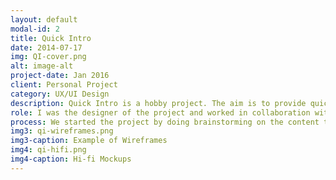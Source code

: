 ```yaml
---
layout: default
modal-id: 2
title: Quick Intro
date: 2014-07-17
img: QI-cover.png
alt: image-alt
project-date: Jan 2016
client: Personal Project
category: UX/UI Design
description: Quick Intro is a hobby project. The aim is to provide quick facts about a subject in a structured manner. The project is supposed to include several categories of topics such as touristic places around the world, history of art, artists, etc. Each category will cover distinct subheadings according to the context. Quick Intro apps will also provide users with a list of suggested readings that can be purchased via Amazon.com. 
role: I was the designer of the project and worked in collaboration with the developer. I designed the information structure of each category and logos, produced wireframes, and finalized the interface design. I was also responsible for the content creation of the apps. 
process: We started the project by doing brainstorming on the content that the apps will include. Once we decided that we would build a series of reference apps, we analyzed other reference apps available in stores. This helped us decide what subheadings to include as well as give ideas about attractive design solutions. While producing wireframes, I tried to keep the elements as simple as possible so that it would be adjustable to different contents. Once we agreed on the design scheme, I created hi-fi UI mockups.  
img3: qi-wireframes.png
img3-caption: Example of Wireframes
img4: qi-hifi.png
img4-caption: Hi-fi Mockups
---
```

